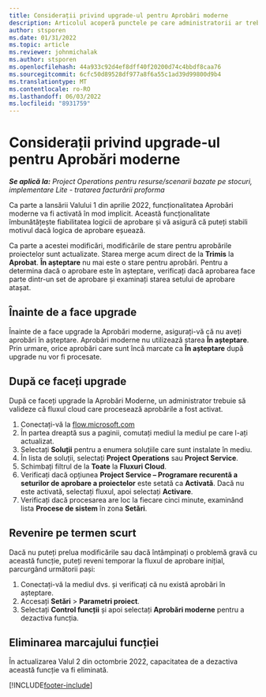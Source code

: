 ```yaml
---
title: Considerații privind upgrade-ul pentru Aprobări moderne
description: Articolul acoperă punctele pe care administratorii ar trebui să le ia în considerare atunci când activează funcționalitatea Aprobări moderne.
author: stsporen
ms.date: 01/31/2022
ms.topic: article
ms.reviewer: johnmichalak
ms.author: stsporen
ms.openlocfilehash: 44a933c92d4ef8dff40f20200d74c4bbdf8caa76
ms.sourcegitcommit: 6cfc50d89528df977a8f6a55c1ad39d99800d9b4
ms.translationtype: MT
ms.contentlocale: ro-RO
ms.lasthandoff: 06/03/2022
ms.locfileid: "8931759"
---
```

# <a name="upgrade-considerations-for-modern-approvals"></a>Considerații privind upgrade-ul pentru Aprobări moderne 

_**Se aplică la:** Project Operations pentru resurse/scenarii bazate pe stocuri, implementare Lite - tratarea facturării proforma_

Ca parte a lansării Valului 1 din aprilie 2022, funcționalitatea Aprobări moderne va fi activată în mod implicit. Această funcționalitate îmbunătățește fiabilitatea logicii de aprobare și vă asigură că puteți stabili motivul dacă logica de aprobare eșuează.

Ca parte a acestei modificări, modificările de stare pentru aprobările proiectelor sunt actualizate. Starea merge acum direct de la **Trimis** la **Aprobat**. **În așteptare** nu mai este o stare pentru aprobări. Pentru a determina dacă o aprobare este în așteptare, verificați dacă aprobarea face parte dintr-un set de aprobare și examinați starea setului de aprobare atașat.

## <a name="before-you-upgrade"></a>Înainte de a face upgrade

Înainte de a face upgrade la Aprobări moderne, asigurați-vă că nu aveți aprobări în așteptare. Aprobări moderne nu utilizează starea **În așteptare**. Prin urmare, orice aprobări care sunt încă marcate ca **În așteptare** după upgrade nu vor fi procesate.

## <a name="after-you-upgrade"></a>După ce faceți upgrade

După ce faceți upgrade la Aprobări Moderne, un administrator trebuie să valideze că fluxul cloud care procesează aprobările a fost activat.

1. Conectați-vă la [flow.microsoft.com](https://flow.microsoft.com)
2. În partea dreaptă sus a paginii, comutați mediul la mediul pe care l-ați actualizat.
3. Selectați **Soluții** pentru a enumera soluțiile care sunt instalate în mediu.
4. În lista de soluții, selectați **Project Operations** sau **Project Service**.
5. Schimbați filtrul de la **Toate** la **Fluxuri Cloud**.
6. Verificați dacă opțiunea **Project Service – Programare recurentă a seturilor de aprobare a proiectelor** este setată ca **Activată**. Dacă nu este activată, selectați fluxul, apoi selectați **Activare**.
7. Verificați dacă procesarea are loc la fiecare cinci minute, examinând lista **Procese de sistem** în zona **Setări**.

## <a name="short-term-rollback"></a>Revenire pe termen scurt

Dacă nu puteți prelua modificările sau dacă întâmpinați o problemă gravă cu această funcție, puteți reveni temporar la fluxul de aprobare inițial, parcurgând următorii pași:
1. Conectați-vă la mediul dvs. și verificați că nu există aprobări în așteptare.
2. Accesați **Setări** > **Parametri proiect**.
3. Selectați **Control funcții** și apoi selectați **Aprobări moderne** pentru a dezactiva funcția.

## <a name="removing-the-feature-flag"></a>Eliminarea marcajului funcției

În actualizarea Valul 2 din octombrie 2022, capacitatea de a dezactiva această funcție va fi eliminată.

[!INCLUDE[footer-include](../includes/footer-banner.md)]
